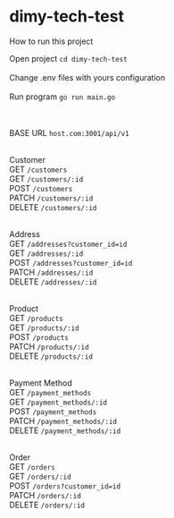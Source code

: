 # dimy-tech-test
How to run this project<br/>

Open project `cd dimy-tech-test` <br/><br/>
Change .env files with yours configuration <br/><br/>
Run program `go run main.go` <br/><br/><br/>

BASE URL `host.com:3001/api/v1`<br/><br/>

Customer<br/>
GET `/customers`<br/>
GET `/customers/:id`<br/>
POST `/customers`<br/>
PATCH `/customers/:id`<br/>
DELETE `/customers/:id`<br/><br/>

Address<br/>
GET `/addresses?customer_id=id`<br/>
GET `/addresses/:id`<br/>
POST `/addresses?customer_id=id`<br/>
PATCH `/addresses/:id`<br/>
DELETE `/addresses/:id`<br/><br/>

Product<br/>
GET `/products`<br/>
GET `/products/:id`<br/>
POST `/products`<br/>
PATCH `/products/:id`<br/>
DELETE `/products/:id`<br/><br/>

Payment Method<br/>
GET `/payment_methods`<br/>
GET `/payment_methods/:id`<br/>
POST `/payment_methods`<br/>
PATCH `/payment_methods/:id`<br/>
DELETE `/payment_methods/:id`<br/><br/>

Order<br/>
GET `/orders`<br/>
GET `/orders/:id`<br/>
POST `/orders?customer_id=id`<br/>
PATCH `/orders/:id`<br/>
DELETE `/orders/:id`<br/><br/>
